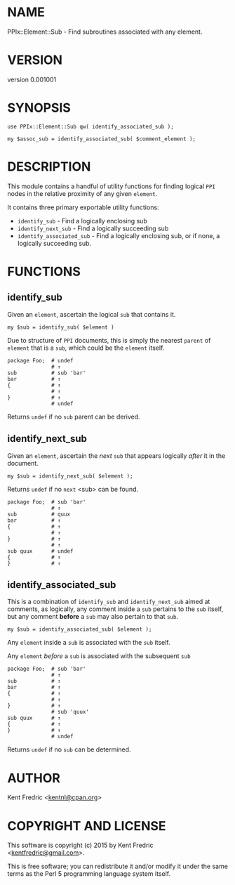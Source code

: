 # NAME

PPIx::Element::Sub - Find subroutines associated with any element.

# VERSION

version 0.001001

# SYNOPSIS

    use PPIx::Element::Sub qw( identify_associated_sub );

    my $assoc_sub = identify_associated_sub( $comment_element );

# DESCRIPTION

This module contains a handful of utility functions for finding logical `PPI`
nodes in the relative proximity of any given `element`.

It contains three primary exportable utility functions:

- `identify_sub` - Find a logically enclosing sub
- `identify_next_sub` - Find a logically succeeding sub
- `identify_associated_sub` - Find a logically enclosing sub, or if none,
a logically succeeding sub.

# FUNCTIONS

## identify\_sub

Given an `element`, ascertain the logical `sub` that contains it.

    my $sub = identify_sub( $element )

Due to structure of `PPI` documents, this is simply the nearest `parent` of
`element` that is a `sub`, which could be the `element` itself.

    package Foo;  # undef
                  # ↑
    sub           # sub 'bar'
    bar           # ↑
    {             # ↑
                  # ↑
    }             # ↑
                  # undef

Returns `undef` if no `sub` parent can be derived.

## identify\_next\_sub

Given an `element`, ascertain the _next_ `sub` that appears logically
_after_ it in the document.

    my $sub = identify_next_sub( $element );

Returns `undef` if no `next` &lt;sub> can be found.

    package Foo;  # sub 'bar'
                  # ↑
    sub           # quux
    bar           # ↑
    {             # ↑
                  # ↑
    }             # ↑
                  # ↑
    sub quux      # undef
    {             # ↑
    }             # ↑

## identify\_associated\_sub

This is a combination of `identify_sub` and `identify_next_sub` aimed at
comments, as logically, any comment inside a `sub` pertains to the `sub`
itself, but any comment **before** a `sub` may also pertain to that `sub`.

    my $sub = identify_associated_sub( $element );

Any `element` inside a `sub` is associated with the `sub` itself.

Any `element` _before_ a `sub` is associated with the subsequent `sub`

    package Foo;  # sub 'bar'
                  # ↑
    sub           # ↑
    bar           # ↑
    {             # ↑
                  # ↑
    }             # ↑
                  # sub 'quux'
    sub quux      # ↑
    {             # ↑
    }             # ↑
                  # undef

Returns `undef` if no `sub` can be determined.

# AUTHOR

Kent Fredric &lt;kentnl@cpan.org>

# COPYRIGHT AND LICENSE

This software is copyright (c) 2015 by Kent Fredric &lt;kentfredric@gmail.com>.

This is free software; you can redistribute it and/or modify it under
the same terms as the Perl 5 programming language system itself.
